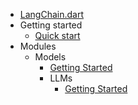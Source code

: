 - [LangChain.dart](README.md)
- Getting started
  - [Quick start](getting_started/getting_started.md)
- Modules
  - Models
    - [Getting Started](modules/models/getting_started.md)
    - LLMs
      - [Getting Started](modules/models/llms/getting_started.md)